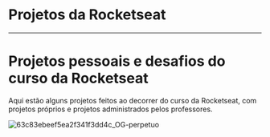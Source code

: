 # Projetos da Rocketseat

---

# Projetos pessoais e desafios do curso da Rocketseat 

Aqui estão alguns projetos feitos ao decorrer do curso da Rocketseat, com projetos próprios e projetos administrados pelos professores.

![63c83ebeef5ea2f341f3dd4c_OG-perpetuo](https://github.com/LucasSch2410/rocketseat/assets/45702317/12512eaf-7b8d-4027-b26b-9b9417ebe8fe)


